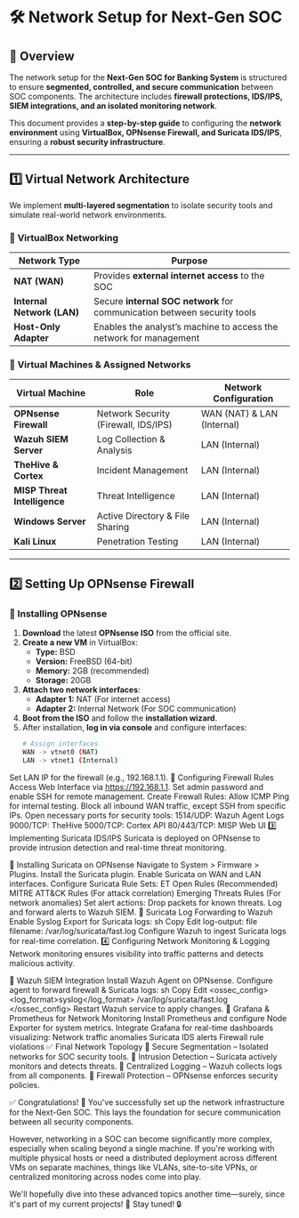# 🛠️ Network Setup for Next-Gen SOC

## 📌 Overview
The network setup for the **Next-Gen SOC for Banking System** is structured to ensure **segmented, controlled, and secure communication** between SOC components. The architecture includes **firewall protections, IDS/IPS, SIEM integrations, and an isolated monitoring network**.

This document provides a **step-by-step guide** to configuring the **network environment** using **VirtualBox, OPNsense Firewall, and Suricata IDS/IPS**, ensuring a **robust security infrastructure**.

---

## **1️⃣ Virtual Network Architecture**
We implement **multi-layered segmentation** to isolate security tools and simulate real-world network environments.

### 🔹 **VirtualBox Networking**
| Network Type | Purpose |
|-------------|---------|
| **NAT (WAN)** | Provides **external internet access** to the SOC |
| **Internal Network (LAN)** | Secure **internal SOC network** for communication between security tools |
| **Host-Only Adapter** | Enables the analyst’s machine to access the network for management |

### 🔹 **Virtual Machines & Assigned Networks**
| Virtual Machine | Role | Network Configuration |
|----------------|------|----------------------|
| **OPNsense Firewall** | Network Security (Firewall, IDS/IPS) | WAN (NAT) & LAN (Internal) |
| **Wazuh SIEM Server** | Log Collection & Analysis | LAN (Internal) |
| **TheHive & Cortex** | Incident Management | LAN (Internal) |
| **MISP Threat Intelligence** | Threat Intelligence | LAN (Internal) |
| **Windows Server** | Active Directory & File Sharing | LAN (Internal) |
| **Kali Linux** | Penetration Testing | LAN (Internal) |

---

## **2️⃣ Setting Up OPNsense Firewall**
### **🔹 Installing OPNsense**
1. **Download** the latest **OPNsense ISO** from the official site.
2. **Create a new VM** in VirtualBox:
   - **Type:** BSD
   - **Version:** FreeBSD (64-bit)
   - **Memory:** 2GB (recommended)
   - **Storage:** 20GB
3. **Attach two network interfaces**:
   - **Adapter 1:** NAT (For internet access)
   - **Adapter 2:** Internal Network (For SOC communication)
4. **Boot from the ISO** and follow the **installation wizard**.
5. After installation, **log in via console** and configure interfaces:
   ```sh
   # Assign interfaces
   WAN -> vtnet0 (NAT)
   LAN -> vtnet1 (Internal)
Set LAN IP for the firewall (e.g., 192.168.1.1).
🔹 Configuring Firewall Rules
Access Web Interface via https://192.168.1.1.
Set admin password and enable SSH for remote management.
Create Firewall Rules:
Allow ICMP Ping for internal testing.
Block all inbound WAN traffic, except SSH from specific IPs.
Open necessary ports for security tools:
1514/UDP: Wazuh Agent Logs
9000/TCP: TheHive
5000/TCP: Cortex API
80/443/TCP: MISP Web UI
3️⃣ Implementing Suricata IDS/IPS
Suricata is deployed on OPNsense to provide intrusion detection and real-time threat monitoring.

🔹 Installing Suricata on OPNsense
Navigate to System > Firmware > Plugins.
Install the Suricata plugin.
Enable Suricata on WAN and LAN interfaces.
Configure Suricata Rule Sets:
ET Open Rules (Recommended)
MITRE ATT&CK Rules (For attack correlation)
Emerging Threats Rules (For network anomalies)
Set alert actions:
Drop packets for known threats.
Log and forward alerts to Wazuh SIEM.
🔹 Suricata Log Forwarding to Wazuh
Enable Syslog Export for Suricata logs:
sh
Copy
Edit
log-output: file
filename: /var/log/suricata/fast.log
Configure Wazuh to ingest Suricata logs for real-time correlation.
4️⃣ Configuring Network Monitoring & Logging
Network monitoring ensures visibility into traffic patterns and detects malicious activity.

🔹 Wazuh SIEM Integration
Install Wazuh Agent on OPNsense.
Configure agent to forward firewall & Suricata logs:
sh
Copy
Edit
<ossec_config>
  <localfile>
    <log_format>syslog</log_format>
    <location>/var/log/suricata/fast.log</location>
  </localfile>
</ossec_config>
Restart Wazuh service to apply changes.
🔹 Grafana & Prometheus for Network Monitoring
Install Prometheus and configure Node Exporter for system metrics.
Integrate Grafana for real-time dashboards visualizing:
Network traffic anomalies
Suricata IDS alerts
Firewall rule violations
✅ Final Network Topology
🔹 Secure Segmentation – Isolated networks for SOC security tools.
🔹 Intrusion Detection – Suricata actively monitors and detects threats.
🔹 Centralized Logging – Wazuh collects logs from all components.
🔹 Firewall Protection – OPNsense enforces security policies.

✅ Congratulations! 🎉 You've successfully set up the network infrastructure for the Next-Gen SOC. This lays the foundation for secure communication between all security components.

However, networking in a SOC can become significantly more complex, especially when scaling beyond a single machine. If you're working with multiple physical hosts or need a distributed deployment across different VMs on separate machines, things like VLANs, site-to-site VPNs, or centralized monitoring across nodes come into play.

We'll hopefully dive into these advanced topics another time—surely, since it's part of my current projects! 🚀 Stay tuned! 🔒

